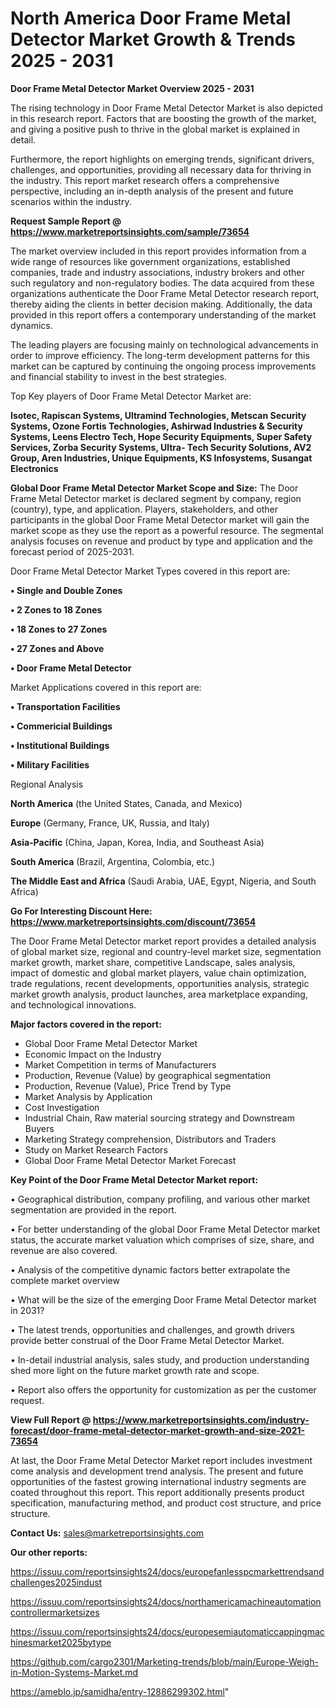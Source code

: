 # North America Door Frame Metal Detector Market Growth & Trends 2025 - 2031

<Strong> Door Frame Metal Detector Market Overview 2025 - 2031</strong>

The rising technology in Door Frame Metal Detector Market is also depicted in this research report. Factors that are boosting the growth of the market, and giving a positive push to thrive in the global market is explained in detail.

Furthermore, the report highlights on emerging trends, significant drivers, challenges, and opportunities, providing all necessary data for thriving in the industry. This report market research offers a comprehensive perspective, including an in-depth analysis of the present and future scenarios within the industry.

<strong>Request Sample Report @ <a href=https://www.marketreportsinsights.com/sample/73654>https://www.marketreportsinsights.com/sample/73654</a></strong>

The market overview included in this report provides information from a wide range of resources like government organizations, established companies, trade and industry associations, industry brokers and other such regulatory and non-regulatory bodies. The data acquired from these organizations authenticate the Door Frame Metal Detector research report, thereby aiding the clients in better decision making. Additionally, the data provided in this report offers a contemporary understanding of the market dynamics.

The leading players are focusing mainly on technological advancements in order to improve efficiency. The long-term development patterns for this market can be captured by continuing the ongoing process improvements and financial stability to invest in the best strategies.

Top Key players of Door Frame Metal Detector Market are:

<strong>Isotec, Rapiscan Systems, Ultramind Technologies, Metscan Security Systems, Ozone Fortis Technologies, Ashirwad Industries & Security Systems, Leens Electro Tech, Hope Security Equipments, Super Safety Services, Zorba Security Systems, Ultra- Tech Security Solutions, AV2 Group, Aren Industries, Unique Equipments, KS Infosystems, Susangat Electronics</strong>

<strong><b>Global Door Frame Metal Detector Market Scope and Size:</b></strong>
The Door Frame Metal Detector market is declared segment by company, region (country), type, and application. Players, stakeholders, and other participants in the global Door Frame Metal Detector market will gain the market scope as they use the report as a powerful resource. The segmental analysis focuses on revenue and product by type and application and the forecast period of 2025-2031.

Door Frame Metal Detector Market Types covered in this report are:

<strong>• Single and Double Zones

• 2 Zones to 18 Zones

• 18 Zones to 27 Zones

• 27 Zones and Above

• Door Frame Metal Detector</strong>

Market Applications covered in this report are:

<strong>• Transportation Facilities

• Commericial Buildings

• Institutional Buildings

• Military Facilities</strong> 

Regional Analysis

<strong>North America</strong> (the United States, Canada, and Mexico)

<strong>Europe</strong> (Germany, France, UK, Russia, and Italy)

<strong>Asia-Pacific</strong> (China, Japan, Korea, India, and Southeast Asia)

<strong>South America</strong> (Brazil, Argentina, Colombia, etc.)

<strong>The Middle East and Africa</strong> (Saudi Arabia, UAE, Egypt, Nigeria, and South Africa)

<strong>Go For Interesting Discount Here: <a href=https://www.marketreportsinsights.com/discount/73654>https://www.marketreportsinsights.com/discount/73654</a></strong>

The Door Frame Metal Detector market report provides a detailed analysis of global market size, regional and country-level market size, segmentation market growth, market share, competitive Landscape, sales analysis, impact of domestic and global market players, value chain optimization, trade regulations, recent developments, opportunities analysis, strategic market growth analysis, product launches, area marketplace expanding, and technological innovations.

<strong><b>Major factors covered in the report:</b></strong>
<ul>
  <li>Global Door Frame Metal Detector Market </li>
  <li>Economic Impact on the Industry</li>
  <li>Market Competition in terms of Manufacturers</li>
  <li>Production, Revenue (Value) by geographical segmentation</li>
  <li>Production, Revenue (Value), Price Trend by Type</li>
  <li>Market Analysis by Application</li>
  <li>Cost Investigation</li>
  <li>Industrial Chain, Raw material sourcing strategy and Downstream Buyers</li>
  <li>Marketing Strategy comprehension, Distributors and Traders</li>
  <li>Study on Market Research Factors</li>
  <li>Global Door Frame Metal Detector Market Forecast</li>
</ul>

<strong><b>Key Point of the Door Frame Metal Detector Market report:</b></strong>

• Geographical distribution, company profiling, and various other market segmentation are provided in the report.

• For better understanding of the global Door Frame Metal Detector market status, the accurate market valuation which comprises of size, share, and revenue are also covered.

• Analysis of the competitive dynamic factors better extrapolate the complete market overview

• What will be the size of the emerging Door Frame Metal Detector market in 2031?

• The latest trends, opportunities and challenges, and growth drivers provide better construal of the Door Frame Metal Detector Market.

• In-detail industrial analysis, sales study, and production understanding shed more light on the future market growth rate and scope.

• Report also offers the opportunity for customization as per the customer request.

<strong><b>View Full Report @ <a href=https://www.marketreportsinsights.com/industry-forecast/door-frame-metal-detector-market-growth-and-size-2021-73654>https://www.marketreportsinsights.com/industry-forecast/door-frame-metal-detector-market-growth-and-size-2021-73654</a></b></strong>


At last, the Door Frame Metal Detector Market report includes investment come analysis and development trend analysis. The present and future opportunities of the fastest growing international industry segments are coated throughout this report. This report additionally presents product specification, manufacturing method, and product cost structure, and price structure.

<strong>Contact Us:</strong>
sales@marketreportsinsights.com

<strong>Our other reports:</strong>

<a href=https://issuu.com/reportsinsights24/docs/europefanlesspcmarkettrendsandchallenges2025indust>https://issuu.com/reportsinsights24/docs/europefanlesspcmarkettrendsandchallenges2025indust</a>

<a href=https://issuu.com/reportsinsights24/docs/northamericamachineautomationcontrollermarketsizes>https://issuu.com/reportsinsights24/docs/northamericamachineautomationcontrollermarketsizes</a>

<a href=https://issuu.com/reportsinsights24/docs/europesemiautomaticcappingmachinesmarket2025bytype>https://issuu.com/reportsinsights24/docs/europesemiautomaticcappingmachinesmarket2025bytype</a>

<a href=https://github.com/cargo2301/Marketing-trends/blob/main/Europe-Weigh-in-Motion-Systems-Market.md>https://github.com/cargo2301/Marketing-trends/blob/main/Europe-Weigh-in-Motion-Systems-Market.md</a>

<a href=https://ameblo.jp/samidha/entry-12886299302.html>https://ameblo.jp/samidha/entry-12886299302.html</a>"
